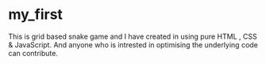 # my_first
This is grid based snake game and I have created in using pure HTML , CSS & JavaScript.
And anyone who is intrested in optimising the underlying code can contribute.
